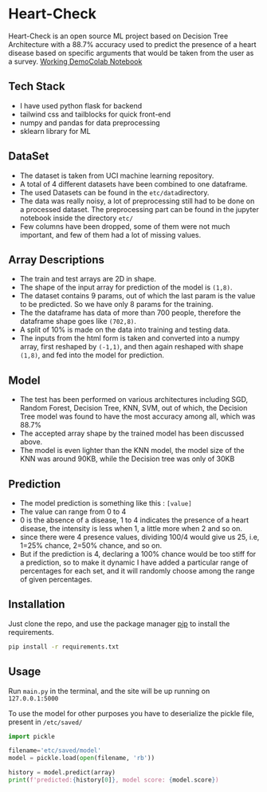 # Heart-Check

Heart-Check is an open source ML project based on Decision Tree Architecture with a 88.7% accuracy used to predict the presence of a heart disease based on specific arguments that would be taken from the user as a survey. 
[Working Demo](https://pip.pypa.io/en/stable/)[Colab Notebook](https://pip.pypa.io/en/stable/)

## Tech Stack
- I have used python flask for backend
- tailwind css and tailblocks for quick front-end
- numpy and pandas for data preprocessing
- sklearn library for ML


## DataSet
- The dataset is taken from UCI machine learning repository. 
- A total of 4 different datasets have been combined to one dataframe. 
- The used Datasets can be found in the `etc/data`directory. 
- The data was really noisy, a lot of preprocessing still had to be done on a processed dataset. The preprocessing part can be found in the jupyter notebook inside the directory `etc/`
- Few columns have been dropped, some of them were not much important, and few of them had a lot of missing values. 

## Array Descriptions
- The train and test arrays are 2D in shape. 
- The shape of the input array for prediction of the model is `(1,8)`. 
- The dataset contains 9 params, out of which the last param is the value to be predicted. So we have only 8 params for the training. 
- The the dataframe has data of more than 700 people, therefore the dataframe shape goes like `(702,8)`. 
- A split of 10% is made on the data into training and testing data.
- The inputs from the html form is taken and converted into a numpy array, first reshaped by `(-1,1)`, and then again reshaped with shape `(1,8)`, and fed into the model for prediction. 


## Model
- The test has been performed on various architectures including SGD, Random Forest, Decision Tree, KNN, SVM, out of which, the Decision Tree model was found to have the most accuracy among all, which was 88.7%
- The accepted array shape by the trained model has been discussed above. 
- The model is even lighter than the KNN model, the model size of the KNN was around 90KB, while the Decision tree was only of 30KB

## Prediction
- The model prediction is something like this : `[value] `
- The value can range from 0 to 4
- 0 is the absence of a disease, 1 to 4 indicates the presence of a heart disease, the intensity is less when 1, a little more  when 2 and so on. 
- since there were 4 presence values, dividing 100/4 would give us 25, i.e, 1=25% chance, 2=50% chance, and so on. 
- But if the prediction  is 4, declaring a 100% chance would be too stiff for a prediction, so to make it dynamic I have added a particular range of percentages for each set, and it will randomly choose among the range of given percentages.

## Installation
Just clone the repo, and use the package manager [pip](https://pip.pypa.io/en/stable/) to install the requirements.


```bash
pip install -r requirements.txt
```

## Usage
Run `main.py` in the terminal, and the site will be up running on `127.0.0.1:5000`

To use the model for other purposes you have to deserialize the pickle file, present in `/etc/saved/`

```python
import pickle

filename='etc/saved/model'
model = pickle.load(open(filename, 'rb'))

history = model.predict(array)
print(f'predicted:{history[0]}, model score: {model.score})

```
